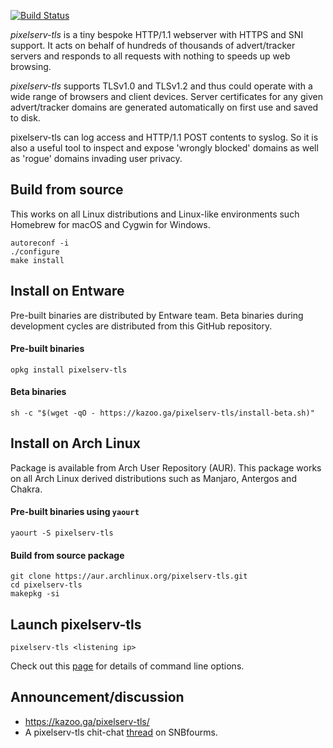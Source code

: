 [![Build Status](https://travis-ci.org/kvic-z/pixelserv-tls.svg?branch=master)](https://travis-ci.org/kvic-z/pixelserv-tls)


_pixelserv-tls_ is a tiny bespoke HTTP/1.1 webserver with HTTPS and SNI support. It acts on behalf of hundreds of thousands of advert/tracker servers and responds to all requests with  nothing  to  speeds  up  web browsing.

_pixelserv-tls_  supports TLSv1.0 and TLSv1.2 and thus could operate with a wide range of browsers and client devices.  Server  certificates  for any  given  advert/tracker domains are generated automatically on first use and saved to disk.

pixelserv-tls can log access and HTTP/1.1 POST contents to syslog. So it  is  also  a  useful  tool  to  inspect and expose 'wrongly blocked' domains as well as 'rogue' domains invading user privacy.

## Build from source

This works on all Linux distributions and Linux-like environments such Homebrew for macOS and Cygwin for Windows.

````
autoreconf -i
./configure
make install
````

## Install on Entware

Pre-built binaries are distributed by Entware team. Beta binaries during development cycles are distributed from this GitHub repository.

#### Pre-built binaries
````
opkg install pixelserv-tls
````

#### Beta binaries
````
sh -c "$(wget -qO - https://kazoo.ga/pixelserv-tls/install-beta.sh)"
````

## Install on Arch Linux

Package is available from Arch User Repository (AUR). This package works on all Arch Linux derived distributions such as Manjaro, Antergos and Chakra.

#### Pre-built binaries using `yaourt`
````
yaourt -S pixelserv-tls
````
#### Build from source package
````
git clone https://aur.archlinux.org/pixelserv-tls.git
cd pixelserv-tls
makepkg -si
````

## Launch pixelserv-tls
````
pixelserv-tls <listening ip>
````

Check out this [page](https://github.com/kvic-z/pixelserv-tls/wiki/Command-Line-Options) for details of command line options.

## Announcement/discussion

* https://kazoo.ga/pixelserv-tls/
* A pixelserv-tls chit-chat [thread](http://www.snbforums.com/threads/pixelserv-a-better-one-pixel-webserver-for-adblock.26114) on SNBfourms.

